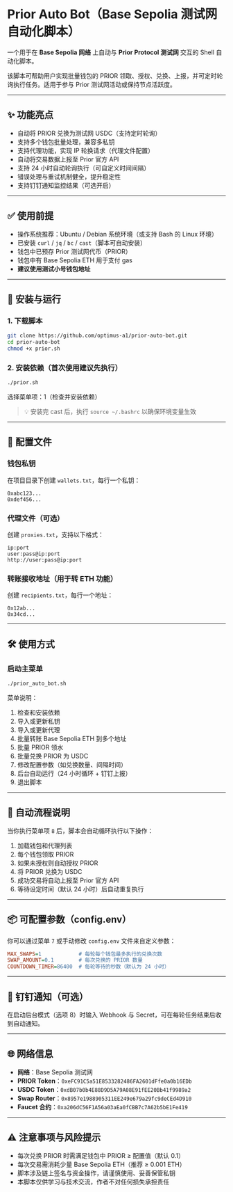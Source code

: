# Prior Auto Bot（Base Sepolia 测试网自动化脚本）

一个用于在 **Base Sepolia 网络** 上自动与 **Prior Protocol 测试网** 交互的 Shell 自动化脚本。

该脚本可帮助用户实现批量钱包的 PRIOR 领取、授权、兑换、上报，并可定时轮询执行任务。适用于参与 Prior 测试网活动或保持节点活跃度。

---

## ✨ 功能亮点

- 自动将 PRIOR 兑换为测试网 USDC（支持定时轮询）
- 支持多个钱包批量处理，兼容多私钥
- 支持代理功能，实现 IP 轮换请求（代理文件配置）
- 自动将交易数据上报至 Prior 官方 API
- 支持 24 小时自动轮询执行（可自定义时间间隔）
- 错误处理与重试机制健全，提升稳定性
- 支持钉钉通知监控结果（可选开启）

---

## ✅ 使用前提

- 操作系统推荐：Ubuntu / Debian 系统环境（或支持 Bash 的 Linux 环境）
- 已安装 `curl` / `jq` / `bc` / `cast`（脚本可自动安装）
- 钱包中已预存 Prior 测试网代币（PRIOR）
- 钱包中有 Base Sepolia ETH 用于支付 gas
- **建议使用测试小号钱包地址**

---

## 🚀 安装与运行

### 1. 下载脚本

```bash
git clone https://github.com/optimus-a1/prior-auto-bot.git
cd prior-auto-bot
chmod +x prior.sh
```

### 2. 安装依赖（首次使用建议先执行）

```bash
./prior.sh
```
选择菜单项：1（检查并安装依赖）

> 💡 安装完 cast 后，执行 `source ~/.bashrc` 以确保环境变量生效

---

## 🔐 配置文件

### 钱包私钥

在项目目录下创建 `wallets.txt`，每行一个私钥：

```
0xabc123...
0xdef456...
```

### 代理文件（可选）

创建 `proxies.txt`，支持以下格式：

```
ip:port
user:pass@ip:port
http://user:pass@ip:port
```

### 转账接收地址（用于转 ETH 功能）

创建 `recipients.txt`，每行一个地址：

```
0x12ab...
0x34cd...
```

---

## 🛠️ 使用方式

### 启动主菜单

```bash
./prior_auto_bot.sh
```

菜单说明：

1. 检查和安装依赖  
2. 导入或更新私钥  
3. 导入或更新代理  
4. 批量转账 Base Sepolia ETH 到多个地址  
5. 批量 PRIOR 领水  
6. 批量兑换 PRIOR 为 USDC  
7. 修改配置参数（如兑换数量、间隔时间）  
8. 后台自动运行（24 小时循环 + 钉钉上报）  
9. 退出脚本  

---

## 🧪 自动流程说明

当你执行菜单项 `8` 后，脚本会自动循环执行以下操作：

1. 加载钱包和代理列表  
2. 每个钱包领取 PRIOR  
3. 如果未授权则自动授权 PRIOR  
4. 将 PRIOR 兑换为 USDC  
5. 成功交易将自动上报至 Prior 官方 API  
6. 等待设定时间（默认 24 小时）后自动重复执行  

---

## 📦 可配置参数（config.env）

你可以通过菜单 `7` 或手动修改 `config.env` 文件来自定义参数：

```ini
MAX_SWAPS=1            # 每轮每个钱包最多执行的兑换次数
SWAP_AMOUNT=0.1        # 每次兑换的 PRIOR 数量
COUNTDOWN_TIMER=86400  # 每轮等待的秒数（默认为 24 小时）
```

---

## 📢 钉钉通知（可选）

在启动后台模式（选项 8）时输入 Webhook 与 Secret，可在每轮任务结束后收到自动通知。

---

## 🌐 网络信息

- **网络**：Base Sepolia 测试网  
- **PRIOR Token**：`0xeFC91C5a51E8533282486FA2601dFfe0a0b16EDb`  
- **USDC Token**：`0xdB07b0b4E88D9D5A79A08E91fEE20Bb41f9989a2`  
- **Swap Router**：`0x8957e1988905311EE249e679a29fc9deCEd4D910`  
- **Faucet 合约**：`0xa206dC56F1A56a03aEa0fCBB7c7A62b5bE1Fe419`

---

## ⚠️ 注意事项与风险提示

- 每次兑换 PRIOR 时需满足钱包中 PRIOR ≥ 配置值（默认 0.1）
- 每次交易需消耗少量 Base Sepolia ETH（推荐 ≥ 0.001 ETH）
- 脚本涉及链上签名与资金操作，请谨慎使用、妥善保管私钥
- 本脚本仅供学习与技术交流，作者不对任何损失承担责任

